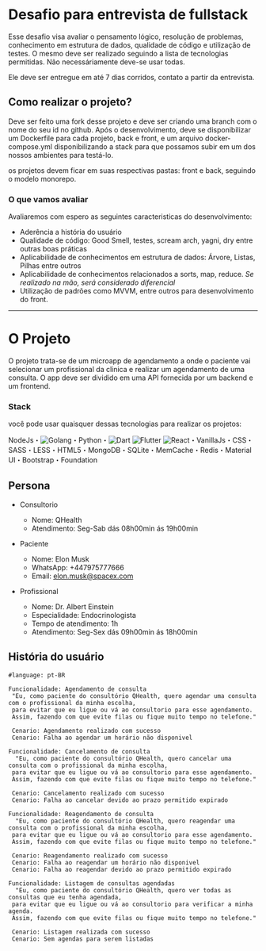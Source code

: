 # Desafio para entrevista de fullstack

Esse desafio visa avaliar o pensamento lógico, resolução de problemas, conhecimento em estrutura de dados, qualidade de código e utilização de testes. O mesmo deve ser realizado seguindo a lista de tecnologias permitidas. Não necessáriamente deve-se usar todas. 

Ele deve ser entregue em até 7 dias corridos, contato a partir da entrevista.

## Como realizar o projeto?
Deve ser feito uma fork desse projeto e deve ser criando uma branch com o nome do seu id no github. Após o desenvolvimento, deve se disponibilizar um Dockerfile para cada projeto, back e front, e um arquivo docker-compose.yml disponibilizando a stack para que possamos subir em um dos nossos ambientes para testá-lo.

os projetos devem ficar em suas respectivas pastas: front e back, seguindo o modelo monorepo.

### O que vamos avaliar
Avaliaremos com espero as seguintes caracteristicas do desenvolvimento: 
 - Aderência a história do usuário
 - Qualidade de código: Good Smell, testes, scream arch, yagni, dry entre outras boas práticas
 - Aplicabilidade de conhecimentos em estrutura de dados: Árvore, Listas, Pilhas entre outros
 - Aplicabilidade de conhecimentos relacionados a sorts, map, reduce. *Se realizado na mão, será considerado diferencial*
 - Utilização de padrões como MVVM, entre outros para desenvolvimento do front.


---

# O Projeto

O projeto trata-se de um microapp de agendamento a onde o paciente vai selecionar um profissional da clinica e realizar um agendamento de uma consulta. O app deve ser dividido em uma API fornecida por um backend e um frontend.

### Stack
você pode usar quaisquer dessas tecnologias para realizar os projetos:

NodeJs・![Golang](https://img.shields.io/badge/go-%2300ADD8.svg?style=for-the-badge&logo=go&logoColor=white)・Python・![Dart](https://img.shields.io/badge/dart-%230175C2.svg?style=for-the-badge&logo=dart&logoColor=white) ![Flutter](https://img.shields.io/badge/Flutter-%2302569B.svg?style=for-the-badge&logo=Flutter&logoColor=white) ![React](https://img.shields.io/badge/react-%2320232a.svg?style=for-the-badge&logo=react&logoColor=%2361DAFB)・VanillaJs・CSS・SASS・LESS・HTML5・MongoDB・SQLite・MemCache・Redis・Material UI・Bootstrap・Foundation

## Persona

- Consultorio
  - Nome: QHealth
  - Atendimento: Seg-Sab dás 08h00min ás 19h00min
  
- Paciente
  - Nome: Elon Musk
  - WhatsApp: +447975777666
  - Email: elon.musk@spacex.com
  
- Profissional
  - Nome: Dr. Albert Einstein
  - Especialidade: Endocrinologista
  - Tempo de atendimento: 1h
  - Atendimento: Seg-Sex dás 09h00min ás 18h00min


## História do usuário
```cucumber
#language: pt-BR

Funcionalidade: Agendamento de consulta
 "Eu, como paciente do consultório QHealth, quero agendar uma consulta com o profissional da minha escolha, 
 para evitar que eu ligue ou vá ao consultorio para esse agendamento. 
 Assim, fazendo com que evite filas ou fique muito tempo no telefone."
 
 Cenario: Agendamento realizado com sucesso
 Cenario: Falha ao agendar um horário não disponivel
 
Funcionalidade: Cancelamento de consulta
  "Eu, como paciente do consultório QHealth, quero cancelar uma consulta com o profissional da minha escolha, 
 para evitar que eu ligue ou vá ao consultorio para esse agendamento. 
 Assim, fazendo com que evite filas ou fique muito tempo no telefone."
 
 Cenario: Cancelamento realizado com sucesso
 Cenario: Falha ao cancelar devido ao prazo permitido expirado

Funcionalidade: Reagendamento de consulta
  "Eu, como paciente do consultório QHealth, quero reagendar uma consulta com o profissional da minha escolha, 
 para evitar que eu ligue ou vá ao consultorio para esse agendamento. 
 Assim, fazendo com que evite filas ou fique muito tempo no telefone."
 
 Cenario: Reagendamento realizado com sucesso
 Cenario: Falha ao reagendar um horário não disponivel
 Cenario: Falha ao reagendar devido ao prazo permitido expirado
 
Funcionalidade: Listagem de consultas agendadas
  "Eu, como paciente do consultório QHealth, quero ver todas as consultas que eu tenha agendada, 
 para evitar que eu ligue ou vá ao consultorio para verificar a minha agenda. 
 Assim, fazendo com que evite filas ou fique muito tempo no telefone."
 
 Cenario: Listagem realizada com sucesso
 Cenario: Sem agendas para serem listadas
```


